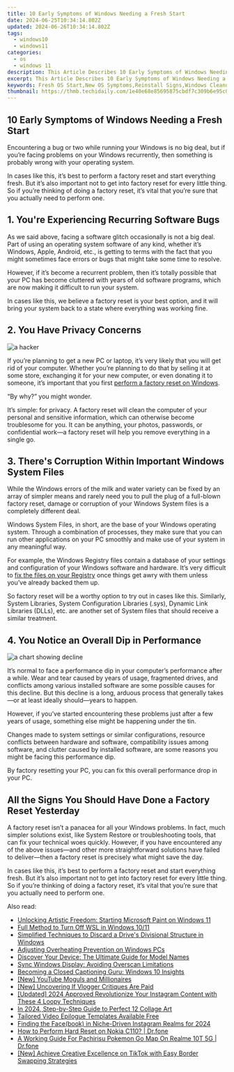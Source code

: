 ```yaml
---
title: 10 Early Symptoms of Windows Needing a Fresh Start
date: 2024-06-25T10:34:14.802Z
updated: 2024-06-26T10:34:14.802Z
tags:
  - windows10
  - windows11
categories:
  - os
  - windows 11
description: This Article Describes 10 Early Symptoms of Windows Needing a Fresh Start
excerpt: This Article Describes 10 Early Symptoms of Windows Needing a Fresh Start
keywords: Fresh OS Start,New OS Symptoms,Reinstall Signs,Windows Cleanup Tips,System Reboot Indicators,PC Fresh Start Clues,New OS Preparation
thumbnail: https://thmb.techidaily.com/1e40e68e85695875cbdf7c309b6e95c0f93def47629f17026d118c0eda7b469c.png
---
```


## 10 Early Symptoms of Windows Needing a Fresh Start

 Encountering a bug or two while running your Windows is no big deal, but if you’re facing problems on your Windows recurrently, then something is probably wrong with your operating system.

 In cases like this, it’s best to perform a factory reset and start everything fresh. But it’s also important not to get into factory reset for every little thing. So if you’re thinking of doing a factory reset, it’s vital that you’re sure that you actually need to perform one.

## 1\. You're Experiencing Recurring Software Bugs

 As we said above, facing a software glitch occasionally is not a big deal. Part of using an operating system software of any kind, whether it’s Windows, Apple, Android, etc., is getting to terms with the fact that you might sometimes face errors or bugs that might take some time to resolve.

 However, if it’s become a recurrent problem, then it’s totally possible that your PC has become cluttered with years of old software programs, which are now making it difficult to run your system.

 In cases like this, we believe a factory reset is your best option, and it will bring your system back to a state where everything was working fine.

## 2\. You Have Privacy Concerns

![a hacker](https://static1.makeuseofimages.com/wordpress/wp-content/uploads/2023/06/a-hacker.jpg)

 If you’re planning to get a new PC or laptop, it’s very likely that you will get rid of your computer. Whether you’re planning to do that by selling it at some store, exchanging it for your new computer, or even donating it to someone, it’s important that you first [perform a factory reset on Windows](https://www.makeuseof.com/tag/4-ways-factory-reset-windows-computer/).

 “By why?” you might wonder.

 It’s simple: for privacy. A factory reset will clean the computer of your personal and sensitive information, which can otherwise become troublesome for you. It can be anything, your photos, passwords, or confidential work—a factory reset will help you remove everything in a single go.

## 3\. There's Corruption Within Important Windows System Files

 While the Windows errors of the milk and water variety can be fixed by an array of simpler means and rarely need you to pull the plug of a full-blown factory reset, damage or corruption of your Windows System files is a completely different deal.

 Windows System Files, in short, are the base of your Windows operating system. Through a combination of processes, they make sure that you can run other applications on your PC smoothly and make use of your system in any meaningful way.

 For example, the Windows Registry files contain a database of your settings and configuration of your Windows software and hardware. It’s very difficult to [fix the files on your Registry](https://www.makeuseof.com/tag/fix-windows-registry-errors-not-bother/) once things get awry with them unless you’ve already backed them up.

 So factory reset will be a worthy option to try out in cases like this. Similarly, System Libraries, System Configuration Libraries (.sys), Dynamic Link Libraries (DLLs), etc. are another set of System files that should receive a similar treatment.

## 4\. You Notice an Overall Dip in Performance

![a chart showing decline](https://static1.makeuseofimages.com/wordpress/wp-content/uploads/2023/06/a-chart-showing-decline.jpg)

 It’s normal to face a performance dip in your computer’s performance after a while. Wear and tear caused by years of usage, fragmented drives, and conflicts among various installed software are some possible causes for this decline. But this decline is a long, arduous process that generally takes—or at least ideally should—years to happen.

 However, if you’ve started encountering these problems just after a few years of usage, something else might be happening under the tin.

 Changes made to system settings or similar configurations, resource conflicts between hardware and software, compatibility issues among software, and clutter caused by installed software, are some reasons you might be facing this performance dip.

 By factory resetting your PC, you can fix this overall performance drop in your PC.

## All the Signs You Should Have Done a Factory Reset Yesterday

 A factory reset isn’t a panacea for all your Windows problems. In fact, much simpler solutions exist, like System Restore or troubleshooting tools, that can fix your technical woes quickly. However, if you have encountered any of the above issues—and other more straightforward solutions have failed to deliver—then a factory reset is precisely what might save the day.

 In cases like this, it’s best to perform a factory reset and start everything fresh. But it’s also important not to get into factory reset for every little thing. So if you’re thinking of doing a factory reset, it’s vital that you’re sure that you actually need to perform one.

<span class="atpl-alsoreadstyle">Also read:</span>
<div><ul>
<li><a href="https://win11.techidaily.com/unlocking-artistic-freedom-starting-microsoft-paint-on-windows-11/"><u>Unlocking Artistic Freedom: Starting Microsoft Paint on Windows 11</u></a></li>
<li><a href="https://win11.techidaily.com/full-method-to-turn-off-wsl-in-windows-1011/"><u>Full Method to Turn Off WSL in Windows 10/11</u></a></li>
<li><a href="https://win11.techidaily.com/simplified-techniques-to-discard-a-drives-divisional-structure-in-windows/"><u>Simplified Techniques to Discard a Drive's Divisional Structure in Windows</u></a></li>
<li><a href="https://win11.techidaily.com/adjusting-overheating-prevention-on-windows-pcs/"><u>Adjusting Overheating Prevention on Windows PCs</u></a></li>
<li><a href="https://win11.techidaily.com/discover-your-device-the-ultimate-guide-for-model-names/"><u>Discover Your Device: The Ultimate Guide for Model Names</u></a></li>
<li><a href="https://win11.techidaily.com/sync-windows-display-avoiding-overscan-limitations/"><u>Sync Windows Display: Avoiding Overscan Limitations</u></a></li>
<li><a href="https://win11.techidaily.com/becoming-a-closed-captioning-guru-windows-10-insights/"><u>Becoming a Closed Captioning Guru: Windows 10 Insights</u></a></li>
<li><a href="https://facebook-record-videos.techidaily.com/new-youtube-moguls-and-millionaires/"><u>[New] YouTube Moguls and Millionaires</u></a></li>
<li><a href="https://some-skills.techidaily.com/new-uncovering-if-vlogger-critiques-are-paid/"><u>[New] Uncovering If Vlogger Critiques Are Paid</u></a></li>
<li><a href="https://instagram-video-files.techidaily.com/updated-2024-approved-revolutionize-your-instagram-content-with-these-4-loopy-techniques/"><u>[Updated] 2024 Approved  Revolutionize Your Instagram Content with These 4 Loopy Techniques</u></a></li>
<li><a href="https://extra-support.techidaily.com/in-2024-step-by-step-guide-to-perfect-12-collage-art/"><u>In 2024, Step-by-Step Guide to Perfect 12 Collage Art</u></a></li>
<li><a href="https://extra-hints.techidaily.com/tailored-video-epilogue-templates-available-free/"><u>Tailored Video Epilogue Templates Available Free</u></a></li>
<li><a href="https://instagram-clips.techidaily.com/finding-the-facebook-in-niche-driven-instagram-realms-for-2024/"><u>Finding the Face(book) in Niche-Driven Instagram Realms for 2024</u></a></li>
<li><a href="https://techidaily.com/how-to-perform-hard-reset-on-nokia-c110-drfone-by-drfone-reset-android-reset-android/"><u>How to Perform Hard Reset on Nokia C110? | Dr.fone</u></a></li>
<li><a href="https://pokemon-go-android.techidaily.com/a-working-guide-for-pachirisu-pokemon-go-map-on-realme-10t-5g-drfone-by-drfone-virtual-android/"><u>A Working Guide For Pachirisu Pokemon Go Map On Realme 10T 5G | Dr.fone</u></a></li>
<li><a href="https://tiktok-clips.techidaily.com/new-achieve-creative-excellence-on-tiktok-with-easy-border-swapping-strategies/"><u>[New] Achieve Creative Excellence on TikTok with Easy Border Swapping Strategies</u></a></li>
</ul></div>

<ins class="adsbygoogle"
      style="display:block"
      data-ad-client="ca-pub-7571918770474297"
      data-ad-slot="8358498916"
      data-ad-format="auto"
      data-full-width-responsive="true"></ins>